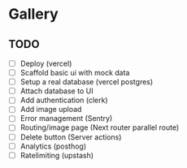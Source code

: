 # Gallery

## TODO

- [ ] Deploy (vercel)
- [ ] Scaffold basic ui with mock data
- [ ] Setup a real database (vercel postgres)
- [ ] Attach database to UI
- [ ] Add authentication (clerk)
- [ ] Add image upload
- [ ] Error management (Sentry)
- [ ] Routing/image page (Next router parallel route)
- [ ] Delete button (Server actions)
- [ ] Analytics (posthog)
- [ ] Ratelimiting (upstash)
